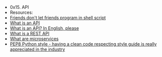 - 0x15. API
- Resources:<br>
- [Friends don't let friends program in shell script](https://www.turnkeylinux.org/blog/friends-dont-let-friends-program-shell-script)<br>
- [What is an API](https://www.webopedia.com/definitions/api/)<br>
- [What is an API? In English, please](https://www.freecodecamp.org/news/what-is-an-api-in-english-please-b880a3214a82/)<br>
- [What is a REST API](https://www.sitepoint.com/rest-api/)<br>
- [What are microservices](https://smartbear.com/learn/api-design/microservices/)<br>
- [PEP8 Python style - having a clean code respecting style guide is really appreciated in the industry](https://peps.python.org/pep-0008/)
